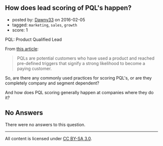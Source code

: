 ## How does lead scoring of PQL's happen?

- posted by: [Dawny33](https://stackexchange.com/users/6444670/dawny33) on 2016-02-05
- tagged: `marketing`, `sales`, `growth`
- score: 1

PQL: Product Qualified Lead

From [this article][1]:

> PQLs are potential customers who have used a product and reached
> pre-defined triggers that signify a strong likelihood to become a
> paying customer.

So, are there any commonly used practices for scoring PQL's, or are they completely company and segment dependent?

And how does PQL scoring generally happen at companies where they do it?


  [1]: http://tomtunguz.com/the-new-sales-hotness-the-product-qualified-lead-pql/

## No Answers

There were no answers to this question.


---

All content is licensed under [CC BY-SA 3.0](https://creativecommons.org/licenses/by-sa/3.0/).
